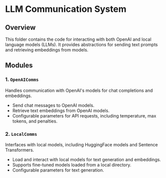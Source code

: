 # LLM Communication System

## Overview

This folder contains the code for interacting with both OpenAI and local language models (LLMs). It provides abstractions for sending text prompts and retrieving embeddings from models. 

## Modules

### 1. `OpenAIComms`

Handles communication with OpenAI's models for chat completions and embeddings.

- Send chat messages to OpenAI models.
- Retrieve text embeddings from OpenAI models.
- Configurable parameters for API requests, including temperature, max tokens, and penalties.

### 2. `LocalComms`

Interfaces with local models, including HuggingFace models and Sentence Transformers.

- Load and interact with local models for text generation and embeddings.
- Supports fine-tuned models loaded from a local directory.
- Configurable parameters for text generation.

